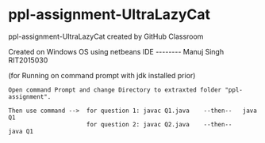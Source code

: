 # ppl-assignment-UltraLazyCat
ppl-assignment-UltraLazyCat created by GitHub Classroom

Created on Windows OS using netbeans IDE --------  Manuj Singh RIT2015030

(for Running on command prompt with jdk installed prior)

    Open command Prompt and change Directory to extraxted folder "ppl-assignment".

    Then use command -->  for question 1: javac Q1.java    --then--   java Q1
                          for question 2: javac Q2.java    --then--    java Q1

